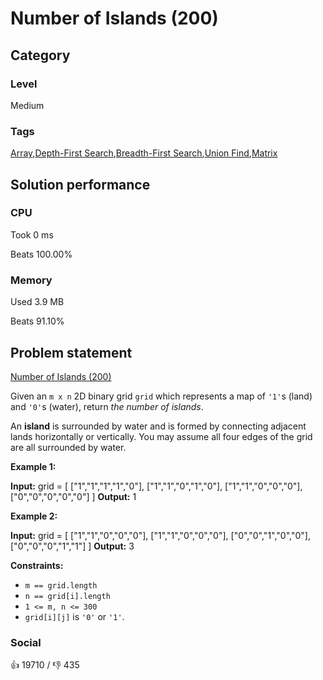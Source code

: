 # Number of Islands (200)

## Category

### Level

Medium

### Tags

[Array](https://leetcode.com/tag/array),[Depth-First Search](https://leetcode.com/tag/depth-first-search),[Breadth-First Search](https://leetcode.com/tag/breadth-first-search),[Union Find](https://leetcode.com/tag/union-find),[Matrix](https://leetcode.com/tag/matrix)

## Solution performance

### CPU

Took 0 ms

Beats 100.00%

### Memory

Used 3.9 MB

Beats 91.10%

## Problem statement

[Number of Islands (200)](https://leetcode.com/problems/number-of-islands)

Given an `m x n` 2D binary grid `grid` which represents a map of `'1'`s (land) and `'0'`s (water), return _the number of islands_.

An **island** is surrounded by water and is formed by connecting adjacent lands horizontally or vertically. You may assume all four edges of the grid are all surrounded by water.

**Example 1:**


**Input:** grid = [
  ["1","1","1","1","0"],
  ["1","1","0","1","0"],
  ["1","1","0","0","0"],
  ["0","0","0","0","0"]
]
**Output:** 1

**Example 2:**


**Input:** grid = [
  ["1","1","0","0","0"],
  ["1","1","0","0","0"],
  ["0","0","1","0","0"],
  ["0","0","0","1","1"]
]
**Output:** 3

**Constraints:**

* `m == grid.length`
* `n == grid[i].length`
* `1 <= m, n <= 300`
* `grid[i][j]` is `'0'` or `'1'`.

### Social

:thumbsup: 19710 / :thumbsdown: 435
